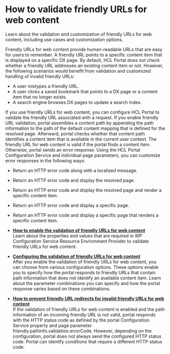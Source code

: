 # How to validate friendly URLs for web content

Learn about the validation and customization of friendly URLs for web content, including use cases and customization options.

Friendly URLs for web content provide human-readable URLs that are easy for users to remember. A friendly URL points to a specific content item that is displayed on a specific DX page. By default, HCL Portal does not check whether a friendly URL addresses an existing content item or not. However, the following scenarios would benefit from validation and customized handling of invalid friendly URLs:

-   A user mistypes a friendly URL.
-   A user clicks a saved bookmark that points to a DX page or a content item that no longer exists.
-   A search engine browses DX pages to update a search index.

If you use friendly URLs for web content, you can configure HCL Portal to validate the friendly URL associated with a request. If you enable friendly URL validation, portal assembles a content path by appending the path information to the path of the default content mapping that is defined for the resolved page. Afterward, portal checks whether that content path identifies a content item that is available in the current user context. The friendly URL for web content is valid if the portal finds a content item. Otherwise, portal sends an error response. Using the HCL Portal Configuration Service and individual page parameters, you can customize error responses in the following ways:

-   Return an HTTP error code along with a localized message.
-   Return an HTTP error code and display the resolved page.
-   Return an HTTP error code and display the resolved page and render a specific content item.
-   Return an HTTP error code and display a specific page.
-   Return an HTTP error code and display a specific page that renders a specific content item.


-   **[How to enable the validation of friendly URLs for web content](enable_validate_friendly_urls.md)**  
Learn about the properties and values that are required in WP Configuration Service Resource Environment Provider to validate friendly URLs for web content.
-   **[Configuring the validation of friendly URLs for web content](configure_validate_friendly_urls.md)**  
After you enable the validation of friendly URLs for web content, you can choose from various configuration options. These options enable you to specify how the portal responds to friendly URLs that contain path information that does not identify an available content item. Learn about the parameter combinations you can specify and how the portal response varies based on these combinations.
-   **[How to prevent friendly URL redirects for invalid friendly URLs for web content](prevent_friendly_url_redirects.md)**  
If the validation of friendly URLs for web content is enabled and the path information of an incoming friendly URL is not valid, portal responds with the HTTP status code as defined by the portal Configuration Service property and page parameter friendly.pathinfo.validation.errorCode. However, depending on the configuration, portal does not always send the configured HTTP status code. Portal can identify conditions that require a different HTTP status code.

